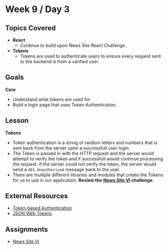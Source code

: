 # Week 9 / Day 3

## Topics Covered
- **React**
  - Continue to build upon News Site React Challenge.
- **Tokens**
  - Tokens are used to authenticate users to ensure every request sent to the backend is from a varified user.

## Goals
**Core**
 - Understand what tokens are used for.
 - Build a login page that uses Token Authentication.

## Lesson
**Tokens**
  - Token authentication is a string of random letters and numbers that is sent back from the server upon a successfull user login.
  - The Token is passed in with the HTTP request and the server would attempt to verify the token and if successfull would continue processing the request. If the server could not verify the token, the server would send a `401 Unauthorized` message back to the user.
  - There are multiple different libraries and modules that create the Tokens for us to use in our application.
**Review the [News Site VI](https://github.com/papaplatoon/react-news-site-vi) challenge.**

## External Resources
- [Token-based Authentication](https://www.okta.com/identity-101/what-is-token-based-authentication/#:~:text=In%20token%2Dbased%20authentication%2C%20tokens,for%20users%20to%20enter%20manually.)
- [JSON Web Tokens](https://auth0.com/learn/token-based-authentication-made-easy/)

## Assignments
- [News Site VI](https://github.com/papaplatoon/react-news-site-vi)



